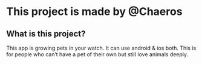 # This project is made by @Chaeros

## What is this project?

This app is growing pets in your watch.
It can use android & ios both.
This is for people who can’t have a pet of their own but still love animals deeply.

